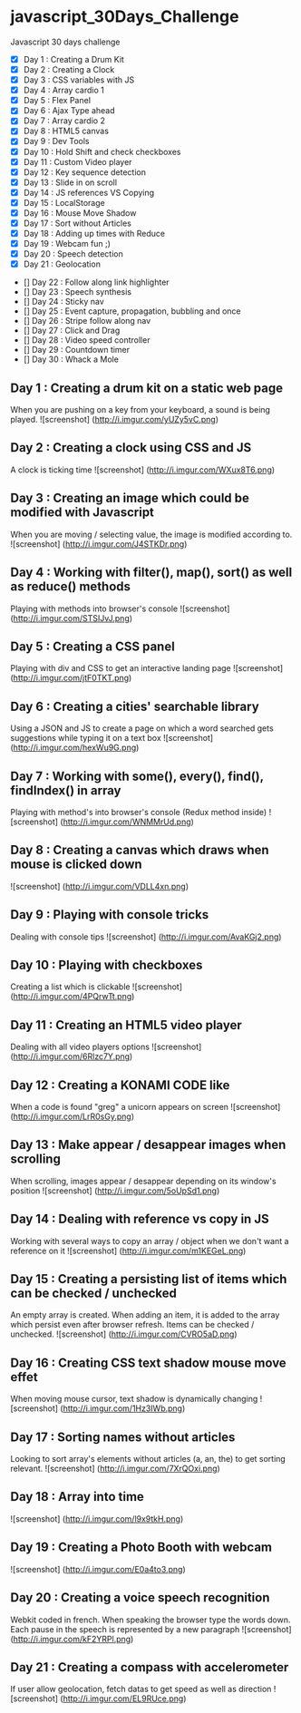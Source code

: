 # javascript_30Days_Challenge
Javascript 30 days challenge 

- [x] Day 1 : Creating a Drum Kit
- [x] Day 2 : Creating a Clock
- [x] Day 3 : CSS variables with JS
- [x] Day 4 : Array cardio 1
- [x] Day 5 : Flex Panel
- [x] Day 6 : Ajax Type ahead
- [x] Day 7 : Array cardio 2
- [x] Day 8 : HTML5 canvas
- [x] Day 9 : Dev Tools
- [x] Day 10 : Hold Shift and check checkboxes
- [x] Day 11 : Custom Video player
- [x] Day 12 : Key sequence detection
- [x] Day 13 : Slide in on scroll
- [x] Day 14 : JS references VS Copying
- [x] Day 15 : LocalStorage
- [x] Day 16 : Mouse Move Shadow
- [x] Day 17 : Sort without Articles  
- [x] Day 18 : Adding up times with Reduce
- [x] Day 19 : Webcam fun ;)
- [x] Day 20 : Speech detection
- [x] Day 21 : Geolocation
- [] Day 22 : Follow along link highlighter
- [] Day 23 : Speech synthesis
- [] Day 24 : Sticky nav
- [] Day 25 : Event capture, propagation, bubbling and once
- [] Day 26 : Stripe follow along nav
- [] Day 27 : Click and Drag
- [] Day 28 : Video speed controller
- [] Day 29 : Countdown timer
- [] Day 30 : Whack a Mole 

## Day 1 : Creating a drum kit on a static web page
When you are pushing on a key from your keyboard, a sound is being played.
![screenshot]
(http://i.imgur.com/yUZy5vC.png)

## Day 2 : Creating a clock using CSS and JS
A clock is ticking time 
![screenshot]
(http://i.imgur.com/WXux8T6.png)

## Day 3 : Creating an image which could be modified with Javascript
When you are moving / selecting value, the image is modified according to.
![screenshot]
(http://i.imgur.com/J4STKDr.png)

## Day 4 : Working with filter(), map(), sort() as well as reduce() methods
Playing with methods into browser's console
![screenshot]
(http://i.imgur.com/STSIJvJ.png)

## Day 5 : Creating a CSS panel
Playing with div and CSS to get an interactive landing page
![screenshot]
(http://i.imgur.com/jtF0TKT.png)

## Day 6 : Creating a cities' searchable library 
Using a JSON and JS to create a page on which a word searched gets suggestions while typing it on a text box
![screenshot]
(http://i.imgur.com/hexWu9G.png)

## Day 7 : Working with some(), every(), find(), findIndex() in array
Playing with method's into browser's console (Redux method inside)
![screenshot]
(http://i.imgur.com/WNMMrUd.png)

## Day 8 : Creating a canvas which draws when mouse is clicked down
![screenshot]
(http://i.imgur.com/VDLL4xn.png)

## Day 9 : Playing with console tricks
Dealing with console tips
![screenshot]
(http://i.imgur.com/AvaKGj2.png)

## Day 10 : Playing with checkboxes
Creating a list which is clickable
![screenshot]
(http://i.imgur.com/4PQrwTt.png)

## Day 11 : Creating an HTML5 video player
Dealing with all video players options
![screenshot]
(http://i.imgur.com/6Rlzc7Y.png)

## Day 12 : Creating a KONAMI CODE like
When a code is found "greg" a unicorn appears on screen
![screenshot]
(http://i.imgur.com/LrR0sGy.png)

## Day 13 : Make appear / desappear images when scrolling 
When scrolling, images appear / desappear depending on its window's position
![screenshot]
(http://i.imgur.com/5oUpSd1.png)

## Day 14 : Dealing with reference vs copy in JS
Working with several ways to copy an array / object when we don't want a reference on it
![screenshot]
(http://i.imgur.com/m1KEGeL.png)

## Day 15 : Creating a persisting list of items which can be checked / unchecked
An empty array is created. When adding an item, it is added to the array which persist even after browser refresh. Items can be checked / unchecked.
![screenshot]
(http://i.imgur.com/CVRO5aD.png)

## Day 16 : Creating CSS text shadow mouse move effet
When moving mouse cursor, text shadow is dynamically changing
![screenshot]
(http://i.imgur.com/1Hz3IWb.png)

## Day 17 : Sorting names without articles 
Looking to sort array's elements without articles (a, an, the) to get sorting relevant.
![screenshot]
(http://i.imgur.com/7XrQOxi.png)

## Day 18 : Array into time
![screenshot]
(http://i.imgur.com/l9x9tkH.png)

## Day 19 : Creating a Photo Booth with webcam
![screenshot]
(http://i.imgur.com/E0a4to3.png)

## Day 20 : Creating a voice speech recognition
Webkit coded in french. 
When speaking the browser type the words down. Each pause in the speech is represented by a new paragraph
![screenshot]
(http://i.imgur.com/kF2YRPl.png)

## Day 21 : Creating a compass with accelerometer
If user allow geolocation, fetch datas to get speed as well as direction
![screenshot]
(http://i.imgur.com/EL9RUce.png)